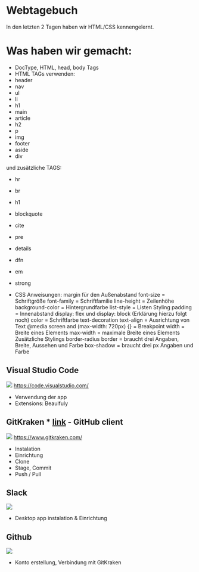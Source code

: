 # Webtagebuch

In den letzten 2 Tagen haben wir  HTML/CSS kennengelernt. 

# Was haben wir gemacht:

- DocType, HTML, head, body Tags
- HTML TAGs verwenden:
- header
- nav
- ul
- li
- h1
- main
- article
- h2
- p
- img
- footer
- aside
- div

und zusätzliche TAGS:
- hr
- br
- h1
- blockquote
- cite
- pre
- details
- dfn
- em
- strong

 
 
- CSS Anweisungen:
margin für den Außenabstand
font-size = Schriftgröße
font-family = Schriftfamilie
line-height = Zeilenhöhe
background-color = Hintergrundfarbe
list-style = Listen Styling
padding = Innenabstand
display: flex und display: block (Erklärung hierzu folgt noch)
color = Schriftfarbe
text-decoration
text-align = Ausrichtung von Text
@media screen and (max-width: 720px) {} = Breakpoint
width = Breite eines Elements
max-width = maximale Breite eines Elements
Zusätzliche Stylings
border-radius
border = braucht drei Angaben, Breite, Aussehen und Farbe
box-shadow = braucht drei px Angaben und Farbe


## Visual Studio Code
![](https://germanpowershell.com/wp-content/uploads/2019/04/visualstudio_code-card.png )
    https://code.visualstudio.com/

  - Verwendung der app
  - Extensions: Beauifuly

## GitKraken * [link] - GitHub client

![](https://www.gitkraken.com/downloads/brand-assets/gitkraken-logo-mono-dark-hz.png ) 
https://www.gitkraken.com/
- Instalation
- Einrichtung
- Clone
- Stage, Commit
- Push / Pull
 

## Slack

![](https://metafizzy.co/img/2019/slack-armchair-single.png) 
- Desktop app instalation & Einrichtung

## Github

![](https://pngimg.com/uploads/github/github_PNG15.png) 

- Konto erstellung, Verbindung mit GitKraken 


[//]: # (These are reference links used in the body of this note and get stripped out when the markdown processor does its job. There is no need to format nicely because it shouldn't be seen. Thanks SO - http://stackoverflow.com/questions/4823468/store-comments-in-markdown-syntax)


   [link]: <https://www.gitkraken.com/>
   [git-repo-url]: <https://github.com/joemccann/dillinger.git>
   [john gruber]: <http://daringfireball.net>
   [df1]: <http://daringfireball.net/projects/markdown/>
   [markdown-it]: <https://github.com/markdown-it/markdown-it>
   [Ace Editor]: <http://ace.ajax.org>
   [node.js]: <http://nodejs.org>
   [Twitter Bootstrap]: <http://twitter.github.com/bootstrap/>
   [jQuery]: <http://jquery.com>
   [@tjholowaychuk]: <http://twitter.com/tjholowaychuk>
   [express]: <http://expressjs.com>
   [AngularJS]: <http://angularjs.org>
   [Gulp]: <http://gulpjs.com>

   [PlDb]: <https://github.com/joemccann/dillinger/tree/master/plugins/dropbox/README.md>
   [PlGh]: <https://github.com/joemccann/dillinger/tree/master/plugins/github/README.md>
   [PlGd]: <https://github.com/joemccann/dillinger/tree/master/plugins/googledrive/README.md>
   [PlOd]: <https://github.com/joemccann/dillinger/tree/master/plugins/onedrive/README.md>
   [PlMe]: <https://github.com/joemccann/dillinger/tree/master/plugins/medium/README.md>
   [PlGa]: <https://github.com/RahulHP/dillinger/blob/master/plugins/googleanalytics/README.md>
